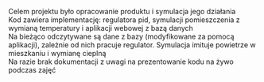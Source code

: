 Celem projektu było opracowanie produktu i symulacja jego działania <br>
Kod zawiera implementację: regulatora pid, symulacji pomieszczenia z wymianą temperatury i aplikacji webowej z bazą danych <br>
Na bieżąco odczytywane są dane z bazy (modyfikowane za pomocą aplikacji), zależnie od nich pracuje regulator. Symulacja imituje powietrze w mieszkaniu i wymianę cieplną <br>
Na razie brak dokumentacji z uwagi na prezentowanie kodu na żywo podczas zajęć <br>

